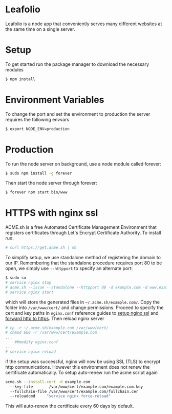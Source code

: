 # Leafolio

Leafolio is a node app that conveniently serves many different websites at the same time on a single server.

# Setup

To get started run the package manager to download the necessary modules

```sh
$ npm install
```

# Environment Variables

To change the port and set the environment to production the server requires the following envvars

```sh
$ export NODE_ENV=production
```

# Production

To run the node server on background, use a node module called forever:

```sh
$ sudo npm install -g forever
```

Then start the node server through forever:

```sh
$ forever npm start bin/www
```

# HTTPS with nginx ssl


ACME.sh is a free Automated Certificate Management Environment that registers certificates through Let's Encrypt Certificate Authority. To install run:

```sh
# curl https://get.acme.sh | sh
```


To simplify setup, we use standalone method of registering the domain to our IP. Remembering that the standalone procedure requires port 80 to be open, we simply use `--httpport` to specify an alternate port:

```sh
$ sudo su
# service nginx stop
# acme.sh --issue --standalone --httpport 88 -d example.com -d www.example.com
# service nginx start
```

which will store the generated files in `~/.acme.sh/example.com/`. Copy the folder into `/var/www/cert/` and change permissions. Proceed to specify the cert and key paths in `nginx.conf` reference guides to [setup nginx ssl](http://nginx.org/en/docs/http/configuring_https_servers.html) and [forward http to https](https://www.bjornjohansen.no/redirect-to-https-with-nginx). Then reload nginx server

```sh
# cp -r ~/.acme.sh/example.com /var/www/cert/
# chmod 660 -r /var/www/cert/example.com
...
    ##modify nginx.conf
...
# service nginx reload
```

if the setup was successful, nginx will now be using SSL (TLS) to encrypt http communications. However this environment does not renew the certificate automatically. To setup auto-renew run the acme script again

```sh
acme.sh --install-cert -d example.com
  --key-file       /var/www/cert/example.com/example.com.key
  --fullchain-file /var/www/cert/example.com/fullchain.cer
  --reloadcmd     "service nginx force-reload"
```

This will auto-renew the certificate every 60 days by default.
